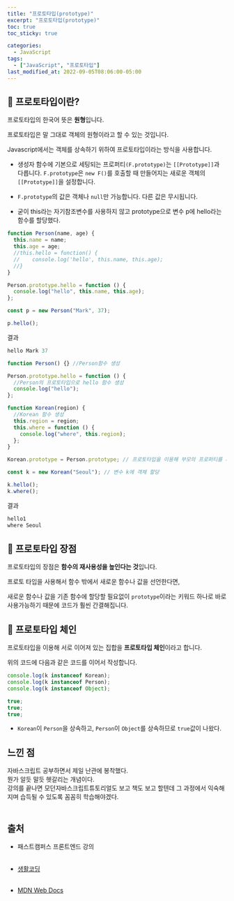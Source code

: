 ```yaml
---
title: "프로토타입(prototype)"
excerpt: "프로토타입(prototype)"
toc: true
toc_sticky: true

categories:
  - JavaScript
tags:
  - ["JavaScript", "프로토타입"]
last_modified_at: 2022-09-05T08:06:00-05:00
---
```


## 📄 프로토타입이란?

프로토타입의 한국어 뜻은 **원형**입니다.

프로토타입은 말 그대로 객체의 원형이라고 할 수 있는 것입니다.

Javascript에서는 객체를 상속하기 위하여 프로토타입이라는 방식을 사용합니다.

- 생성자 함수에 기본으로 세팅되는 프로퍼티`(F.prototype)`는 `[[Prototype]]`과 다릅니다. `F.prototype`은 `new F()`를 호출할 때 만들어지는 새로운 객체의 `[[Prototype]]`을 설정합니다.

- `F.prototype`의 값은 객체나 `null`만 가능합니다. 다른 값은 무시됩니다.
- 굳이 this라는 자기참조변수를 사용하지 않고 prototype으로 변수 p에 hello라는 함수를 할당했다.

```js
function Person(name, age) {
  this.name = name;
  this.age = age;
  //this.hello = function() {
  //    console.log('hello', this.name, this.age);
  //}
}

Person.prototype.hello = function () {
  console.log("hello", this.name, this.age);
};

const p = new Person("Mark", 37);

p.hello();
```

결과

```js
hello Mark 37
```

```js
function Person() {} //Person함수 생성

Person.prototype.hello = function () {
  //Person의 프로토타입으로 hello 함수 생성
  console.log("hello");
};

function Korean(region) {
  //Korean 함수 생성
  this.region = region;
  this.where = function () {
    console.log("where", this.region);
  };
}

Korean.prototype = Person.prototype; // 프로토타입을 이용해 부모의 프로퍼티를 자식의 프로퍼티에 할당

const k = new Korean("Seoul"); // 변수 k에 객체 할당

k.hello();
k.where();
```

결과

```js
hello1
where Seoul
```

## 📄 프로토타입 장점

프로토타입의 장점은 **함수의 재사용성을 높인다는 것**입니다.

프로토 타입을 사용해서 함수 밖에서 새로운 함수나 값을 선언한다면,

새로운 함수나 값을 기존 함수에 할당할 필요없이 `prototype`이라는 키워드 하나로 바로 사용가능하기 때문에 코드가 훨씬 간결해집니다.

## 📄 프로토타입 체인

프로토타입을 이용해 서로 이어져 있는 집합을 **프로토타입 체인**이라고 합니다.

위의 코드에 다음과 같은 코드를 이어서 작성합니다.

```js
console.log(k instanceof Korean);
console.log(k instanceof Person);
console.log(k instanceof Object);
```

```js
true;
true;
true;
```

- `Korean`이 `Person`을 상속하고, `Person`이 `Object`를 상속하므로 `true`값이 나왔다.

## 느낀 점

자바스크립트 공부하면서 제일 난관에 봉착했다.<br>
뭔가 알듯 말듯 헷갈리는 개념이다.<br>
강의를 끝나면 모던자바스크립트튜토리얼도 보고 책도 보고 할텐데 그 과정에서 익숙해지며 습득될 수 있도록 꼼꼼히 학습해야겠다.<br><br>

## 출처

- 패스트캠퍼스 프론트엔드 강의<br><br>

- [생활코딩](https://opentutorials.org/course/743/6573)<br><br>

- [MDN Web Docs](https://developer.mozilla.org/ko/docs/Learn/JavaScript/Objects/Object_prototypes)
